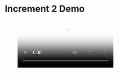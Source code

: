 # Increment 2 Demo

<figure class="video_container">
  <video controls="true" allowfullscreen="true" poster="/path/to/poster.png">
    <source src="../../files/20231004_JATIC_Increment_2_Demo.mp4" type="video/mp4">
  </video>
</figure>
